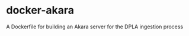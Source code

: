 docker-akara
============

A Dockerfile for building an Akara server for the DPLA ingestion process
